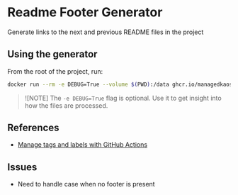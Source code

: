 # Readme Footer Generator

Generate links to the next and previous README files in the project

## Using the generator

From the root of the project, run:

```bash
docker run --rm -e DEBUG=True --volume $(PWD):/data ghcr.io/managedkaos/readme-footer-generator:main
```

> ![NOTE] The `-e DEBUG=True` flag is optional.  Use it to get insight into how the files are processed.

## References

- [Manage tags and labels with GitHub Actions](https://docs.docker.com/build/ci/github-actions/manage-tags-labels/)

## Issues

- Need to handle case when no footer is present
